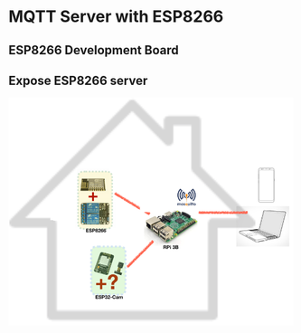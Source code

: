 # MQTT Server with ESP8266
## ESP8266 Development Board

## Expose ESP8266 server
![AWS IoT](images/home.png)

